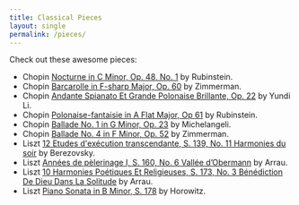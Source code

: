 ```yaml
---
title: Classical Pieces
layout: single
permalink: /pieces/
---
```


Check out these awesome pieces:

- Chopin [Nocturne in C Minor, Op. 48, No. 1](https://www.youtube.com/watch?v=h_vZtpjNKVE) by Rubinstein.
- Chopin [Barcarolle in F-sharp Major, Op. 60](https://www.youtube.com/watch?v=h19WVxSpask) by Zimmerman.
- Chopin [Andante Spianato Et Grande Polonaise Brillante, Op. 22](https://www.youtube.com/watch?v=6N8VBYNF2LA) by Yundi Li.
- Chopin [Polonaise-fantaisie in A Flat Major, Op 61](https://www.youtube.com/watch?v=7_AqTY0jkCM) by Rubinstein.
- Chopin [Ballade No. 1 in G Minor, Op. 23](https://www.youtube.com/watch?v=X45xLfQGXaA) by Michelangeli.
- Chopin [Ballade No. 4 in F Minor, Op. 52](https://www.youtube.com/watch?v=pe-GrRQz8pk) by Zimmerman.
- Liszt [12 Etudes d'exécution transcendante, S. 139, No. 11 Harmonies du soir](https://www.youtube.com/watch?v=JOZSUdhrQo0) by Berezovsky.
- Liszt [Années de pèlerinage I, S. 160, No. 6 Vallée d’Obermann](https://www.youtube.com/watch?v=BZ2AqIzHSQw) by Arrau.
- Liszt [10 Harmonies Poétiques Et Religieuses, S. 173, No. 3 Bénédiction De Dieu Dans La Solitude](https://www.youtube.com/watch?v=Irriduu-8tc) by Arrau.
- Liszt [Piano Sonata in B Minor, S. 178](https://www.youtube.com/watch?v=JL_efKcbR2A) by Horowitz.
